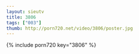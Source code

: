 ```yaml
--- 
layout: sieutv
title: 3806
tags: ["003"]
thumb: http://porn720.net/video/3806/poster.jpg
---
```

{% include porn720 key="3806" %} 
